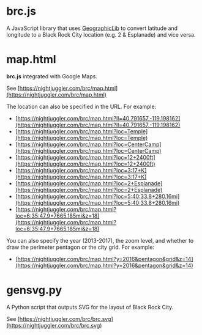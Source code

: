 # brc.js

A JavaScript library that uses [GeographicLib](https://geographiclib.sourceforge.io/html/js/index.html)
to convert latitude and longitude to a Black Rock City location (e.g. 2 &amp; Esplanade) and vice versa.

# map.html

**brc.js** integrated with Google Maps.

See [https://nightjuggler.com/brc/map.html](https://nightjuggler.com/brc/map.html)

The location can also be specified in the URL. For example:

* [https://nightjuggler.com/brc/map.html?ll=40.791657,-119.198162](https://nightjuggler.com/brc/map.html?ll=40.791657,-119.198162)
* [https://nightjuggler.com/brc/map.html?loc=Temple](https://nightjuggler.com/brc/map.html?loc=Temple)
* [https://nightjuggler.com/brc/map.html?loc=CenterCamp](https://nightjuggler.com/brc/map.html?loc=CenterCamp)
* [https://nightjuggler.com/brc/map.html?loc=12+2400ft](https://nightjuggler.com/brc/map.html?loc=12+2400ft)
* [https://nightjuggler.com/brc/map.html?loc=3:17+K](https://nightjuggler.com/brc/map.html?loc=3:17+K)
* [https://nightjuggler.com/brc/map.html?loc=2+Esplanade](https://nightjuggler.com/brc/map.html?loc=2+Esplanade)
* [https://nightjuggler.com/brc/map.html?loc=5:40:33.8+280.16mi](https://nightjuggler.com/brc/map.html?loc=5:40:33.8+280.16mi)
* [https://nightjuggler.com/brc/map.html?loc=6:35:47.9+7665.185mi&z=18](https://nightjuggler.com/brc/map.html?loc=6:35:47.9+7665.185mi&z=18)

You can also specify the year (2013-2017), the zoom level, and whether to draw the perimeter pentagon or the city grid. For example:

* [https://nightjuggler.com/brc/map.html?y=2016&pentagon&grid&z=14](https://nightjuggler.com/brc/map.html?y=2016&pentagon&grid&z=14)

# gensvg.py

A Python script that outputs SVG for the layout of Black Rock City.

See [https://nightjuggler.com/brc/brc.svg](https://nightjuggler.com/brc/brc.svg)

